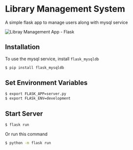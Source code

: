 # Library Management System
A simple flask app to manage users along with mysql service

![Libray Management App - Flask](https://github.com/hamzaavvan/library-management-system/blob/master/ss/ss2.JPG?raw=true)


## Installation

To use the mysql service, install `flask_mysqldb`
```bash
$ pip install flask_mysqldb
```

## Set Environment Variables
```bash
$ export FLASK_APP=server.py
$ export FLASk_ENV=development
```

## Start Server
```bash
$ flask run
```

Or run this command 
```bash
$ python -m flask run
```
